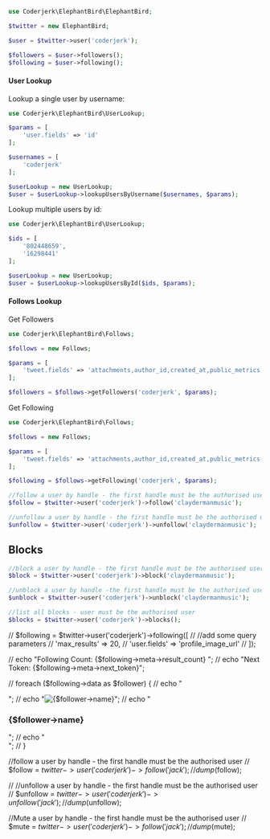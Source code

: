 
```php
use Coderjerk\ElephantBird\ElephantBird;

$twitter = new ElephantBird;

$user = $twitter->user('coderjerk');

$followers = $user->followers();
$following = $user->following();

```
#### User Lookup

Lookup a single user by username:

```php
use Coderjerk\ElephantBird\UserLookup;

$params = [
    'user.fields' => 'id'
];

$usernames = [
    'coderjerk'
];

$userLookup = new UserLookup;
$user = $userLookup->lookupUsersByUsername($usernames, $params);

```


Lookup multiple users by id:

```php
use Coderjerk\ElephantBird\UserLookup;

$ids = [
    '802448659',
    '16298441'
];

$userLookup = new UserLookup;
$user = $userLookup->lookupUsersById($ids, $params);
```
#### Follows Lookup

Get Followers

```php
use Coderjerk\ElephantBird\Follows;

$follows = new Follows;

$params = [
    'tweet.fields' => 'attachments,author_id,created_at,public_metrics,source'
];

$followers = $follows->getFollowers('coderjerk', $params);

```

Get Following

```php
use Coderjerk\ElephantBird\Follows;

$follows = new Follows;

$params = [
    'tweet.fields' => 'attachments,author_id,created_at,public_metrics,source'
];

$following = $follows->getFollowing('coderjerk', $params);

//follow a user by handle - the first handle must be the authorised user
$follow = $twitter->user('coderjerk')->follow('claydermanmusic');

//unfollow a user by handle - the first handle must be the authorised user. not actually working despite returning the correct response. Reported to Twitter
$unfollow = $twitter->user('coderjerk')->unfollow('claydermanmusic');

```

## Blocks

```php
//block a user by handle - the first handle must be the authorised user
$block = $twitter->user('coderjerk')->block('claydermanmusic');

//unblock a user by handle -the first handle must be the authorised user
$unblock = $twitter->user('coderjerk')->unblock('claydermanmusic');

//list all blocks - user must be the authorised user
$blocks = $twitter->user('coderjerk')->blocks();
```


// $following = $twitter->user('coderjerk')->following([
//     //add some query parameters
//     'max_results' => 20,
//     'user.fields' => 'profile_image_url'
// ]);

// echo "Following Count: {$following->meta->result_count} ";
// echo "Next Token: {$following->meta->next_token}";

// foreach ($following->data as $follower) {
//     echo "<div>";
//     echo "<img src='{$follower->profile_image_url}' alt='{$follower->name}'/>";
//     echo "<h3>{$follower->name}</h3>";
//     echo "</div>";
// }

//follow a user by handle - the first handle must be the authorised user
// $follow = $twitter->user('coderjerk')->follow('jack');
// dump($follow);

// //unfollow a user by handle - the first handle must be the authorised user
// $unfollow = $twitter->user('coderjerk')->unfollow('jack');
// dump($unfollow);

//Mute a user by handle - the first handle must be the authorised user
// $mute = $twitter->user('coderjerk')->follow('jack');
// dump($mute);
